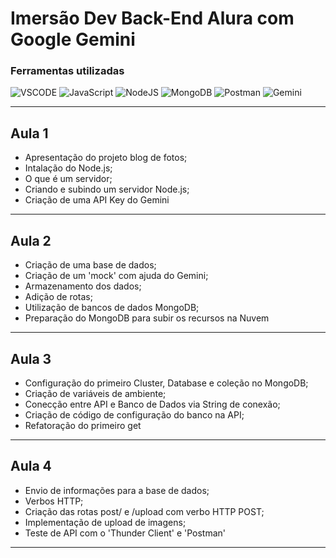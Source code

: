 # Imersão Dev Back-End Alura com Google Gemini

### Ferramentas utilizadas

![VSCODE](https://img.shields.io/badge/VSCode-0078D4?style=for-the-badge&logo=visual%20studio%20code&logoColor=white)
![JavaScript](https://img.shields.io/badge/JavaScript-F7DF1E?style=for-the-badge&logo=javascript&logoColor=black)
![NodeJS](https://img.shields.io/badge/node.js-339933?style=for-the-badge&logo=Node.js&logoColor=white)
![MongoDB](https://img.shields.io/badge/MongoDB-%234ea94b.svg?style=for-the-badge&logo=mongodb&logoColor=white)
![Postman](https://img.shields.io/badge/Postman-FF6C37?style=for-the-badge&logo=postman&logoColor=white)
![Gemini](https://img.shields.io/badge/Google%20Gemini-8E75B2?style=for-the-badge&logo=googlegemini&logoColor=white)

---

## Aula 1

- Apresentação do projeto blog de fotos;
- Intalação do Node.js;
- O que é um servidor;
- Criando e subindo um servidor Node.js;
- Criação de uma API Key do Gemini

---

## Aula 2

- Criação de uma base de dados;
- Criação de um 'mock' com ajuda do Gemini;
- Armazenamento dos dados;
- Adição de rotas;
- Utilização de bancos de dados MongoDB;
- Preparação do MongoDB para subir os recursos na Nuvem

---

## Aula 3

- Configuração do primeiro Cluster, Database e coleção no MongoDB;
- Criação de variáveis de ambiente;
- Conecção entre API e Banco de Dados via String de conexão;
- Criação de código de configuração do banco na API;
- Refatoração do primeiro get

---

## Aula 4

- Envio de informações para a base de dados;
- Verbos HTTP;
- Criação das rotas post/ e /upload com verbo HTTP POST;
- Implementação de upload de imagens;
- Teste de API com o 'Thunder Client' e 'Postman'

---

